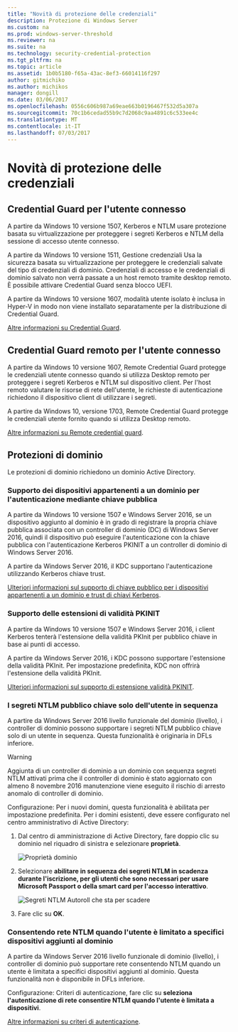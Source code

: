 ```yaml
---
title: "Novità di protezione delle credenziali"
description: Protezione di Windows Server
ms.custom: na
ms.prod: windows-server-threshold
ms.reviewer: na
ms.suite: na
ms.technology: security-credential-protection
ms.tgt_pltfrm: na
ms.topic: article
ms.assetid: 1b0b5180-f65a-43ac-8ef3-66014116f297
author: gitmichiko
ms.author: michikos
manager: dongill
ms.date: 03/06/2017
ms.openlocfilehash: 0556c606b987a69eae663b0196467f532d5a307a
ms.sourcegitcommit: 70c1b6cedad55b9c7d2068c9aa4891c6c533ee4c
ms.translationtype: MT
ms.contentlocale: it-IT
ms.lasthandoff: 07/03/2017
---
```

# <a name="whats-new-in-credential-protection"></a>Novità di protezione delle credenziali

## <a name="credential-guard-for-signed-in-user"></a>Credential Guard per l'utente connesso

A partire da Windows 10 versione 1507, Kerberos e NTLM usare protezione basata su virtualizzazione per proteggere i segreti Kerberos e NTLM della sessione di accesso utente connesso. 

A partire da Windows 10 versione 1511, Gestione credenziali Usa la sicurezza basata su virtualizzazione per proteggere le credenziali salvate del tipo di credenziali di dominio. Credenziali di accesso e le credenziali di dominio salvato non verrà passate a un host remoto tramite desktop remoto. È possibile attivare Credential Guard senza blocco UEFI.

A partire da Windows 10 versione 1607, modalità utente isolato è inclusa in Hyper-V in modo non viene installato separatamente per la distribuzione di Credential Guard.

[Altre informazioni su Credential Guard](https://technet.microsoft.com/en-us/itpro/windows/keep-secure/credential-guard).


## <a name="remote-credential-guard-for-signed-in-user"></a>Credential Guard remoto per l'utente connesso

A partire da Windows 10 versione 1607, Remote Credential Guard protegge le credenziali utente connesso quando si utilizza Desktop remoto per proteggere i segreti Kerberos e NTLM sul dispositivo client. Per l'host remoto valutare le risorse di rete dell'utente, le richieste di autenticazione richiedono il dispositivo client di utilizzare i segreti.

A partire da Windows 10, versione 1703, Remote Credential Guard protegge le credenziali utente fornito quando si utilizza Desktop remoto.

[Altre informazioni su Remote credential guard](https://technet.microsoft.com/en-us/itpro/windows/keep-secure/remote-credential-guard).

## <a name="domain-protections"></a>Protezioni di dominio

Le protezioni di dominio richiedono un dominio Active Directory.

### <a name="domain-joined-device-support-for-authentication-using-public-key"></a>Supporto dei dispositivi appartenenti a un dominio per l'autenticazione mediante chiave pubblica

A partire da Windows 10 versione 1507 e Windows Server 2016, se un dispositivo aggiunto al dominio è in grado di registrare la propria chiave pubblica associata con un controller di dominio (DC) di Windows Server 2016, quindi il dispositivo può eseguire l'autenticazione con la chiave pubblica con l'autenticazione Kerberos PKINIT a un controller di dominio di Windows Server 2016.

A partire da Windows Server 2016, il KDC supportano l'autenticazione utilizzando Kerberos chiave trust.  

[Ulteriori informazioni sul supporto di chiave pubblico per i dispositivi appartenenti a un dominio e trust di chiavi Kerberos](https://technet.microsoft.com/en-us/windows-server-docs/security/kerberos/whats-new-in-kerberos-authentication).

### <a name="pkinit-freshness-extension-support"></a>Supporto delle estensioni di validità PKINIT

A partire da Windows 10 versione 1507 e Windows Server 2016, i client Kerberos tenterà l'estensione della validità PKInit per pubblico chiave in base ai punti di accesso. 

A partire da Windows Server 2016, i KDC possono supportare l'estensione della validità PKInit.  Per impostazione predefinita, KDC non offrirà l'estensione della validità PKInit. 

[Ulteriori informazioni sul supporto di estensione validità PKINIT](https://technet.microsoft.com/en-us/windows-server-docs/security/kerberos/whats-new-in-kerberos-authentication).

### <a name="rolling-public-key-only-users-ntlm-secrets"></a>I segreti NTLM pubblico chiave solo dell'utente in sequenza

A partire da Windows Server 2016 livello funzionale del dominio (livello), i controller di dominio possono supportare i segreti NTLM pubblico chiave solo di un utente in sequenza. Questa funzionalità è originaria in DFLs inferiore.

> [!WARNING] 
> Aggiunta di un controller di dominio a un dominio con sequenza segreti NTLM attivati prima che il controller di dominio è stato aggiornato con almeno 8 novembre 2016 manutenzione viene eseguito il rischio di arresto anomalo di controller di dominio. 

Configurazione: Per i nuovi domini, questa funzionalità è abilitata per impostazione predefinita. Per i domini esistenti, deve essere configurato nel centro amministrativo di Active Directory: 

1. Dal centro di amministrazione di Active Directory, fare doppio clic su dominio nel riquadro di sinistra e selezionare **proprietà**.

    ![Proprietà dominio](../media/Credentials-Protection-And-Management/domain-properties.png)
    
2. Selezionare **abilitare in sequenza dei segreti NTLM in scadenza durante l'iscrizione, per gli utenti che sono necessari per usare Microsoft Passport o della smart card per l'accesso interattivo**.

    ![Segreti NTLM Autoroll che sta per scadere](../media/Credentials-Protection-And-Management/autoroll-ntlm.png)

3. Fare clic su **OK**. 

### <a name="allowing-network-ntlm-when-user-is-restricted-to-specific-domain-joined-devices"></a>Consentendo rete NTLM quando l'utente è limitato a specifici dispositivi aggiunti al dominio

A partire da Windows Server 2016 livello funzionale di dominio (livello), i controller di dominio può supportare rete consentendo NTLM quando un utente è limitata a specifici dispositivi aggiunti al dominio. Questa funzionalità non è disponibile in DFLs inferiore.

Configurazione: Criteri di autenticazione, fare clic su **seleziona l'autenticazione di rete consentire NTLM quando l'utente è limitata a dispositivi**. 

[Altre informazioni su criteri di autenticazione](https://technet.microsoft.com/en-us/windows-server-docs/security/credentials-protection-and-management/authentication-policies-and-authentication-policy-silos).
